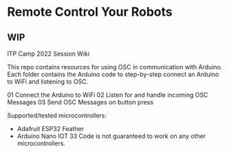 # Remote Control Your Robots 
## WIP

ITP Camp 2022 Session Wiki

This repo contains resources for using OSC in communication with Arduino. 
Each folder contains the Arduino code to step-by-step connect an Arduino to WiFi and listening to OSC.

01 Connect the Arduino to WiFi
02 Listen for and handle incoming OSC Messages
03 Send OSC Messages on button press

Supported/tested microcontrollers: 
- Adafruit ESP32 Feather
- Arduino Nano IOT 33
Code is not guaranteed to work on any other microcontrollers.

